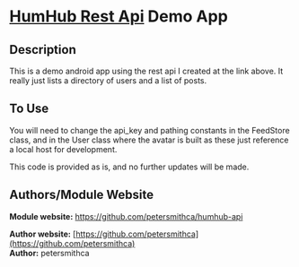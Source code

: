 # [HumHub Rest Api](https://github.com/petersmithca/humhub-api) Demo App

## Description

This is a demo android app using the rest api I created at the link above.  It really just lists a directory of users and a list of posts.

## To Use

You will need to change the api_key and pathing constants in the FeedStore class, and in the User class where the avatar is built as these 
just reference a local host for development.

This code is provided as is, and no further updates will be made.

## Authors/Module Website

__Module website:__ <https://github.com/petersmithca/humhub-api>  

__Author website:__ [https://github.com/petersmithca](https://github.com/petersmithca)    
__Author:__ petersmithca    
